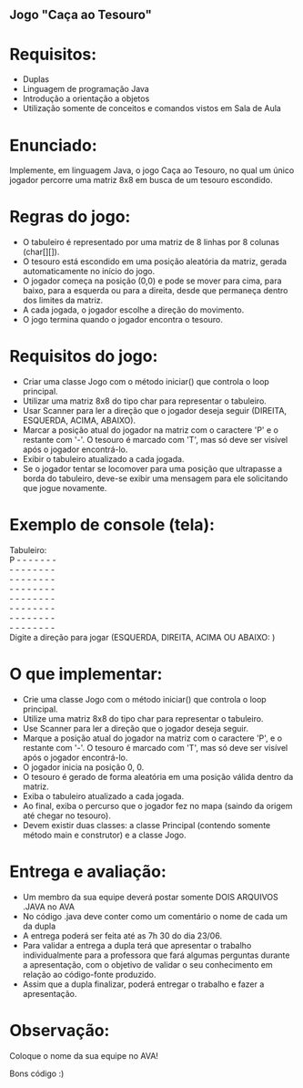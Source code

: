 ## Jogo "Caça ao Tesouro" 
# Requisitos:
- Duplas
- Linguagem de programação Java
- Introdução a orientação a objetos
- Utilização somente de conceitos e comandos vistos em Sala de Aula

# Enunciado:
Implemente, em linguagem Java, o jogo Caça ao Tesouro, no qual um único jogador percorre uma matriz 8x8 em busca de um tesouro escondido.

# Regras do jogo:
- O tabuleiro é representado por uma matriz de 8 linhas por 8 colunas (char[][]).
- O tesouro está escondido em uma posição aleatória da matriz, gerada automaticamente no início do jogo.
- O jogador começa na posição (0,0) e pode se mover para cima, para baixo, para a esquerda ou para a direita, desde que permaneça dentro dos limites da matriz.
- A cada jogada, o jogador escolhe a direção do movimento.
- O jogo termina quando o jogador encontra o tesouro.

# Requisitos do jogo:
- Criar uma classe Jogo com o método iniciar() que controla o loop principal.
- Utilizar uma matriz 8x8 do tipo char para representar o tabuleiro.
- Usar Scanner para ler a direção que o jogador deseja seguir (DIREITA, ESQUERDA, ACIMA, ABAIXO).
- Marcar a posição atual do jogador na matriz com o caractere 'P' e o restante com '-'. O tesouro é marcado com 'T', mas só deve ser visível após o jogador encontrá-lo.
- Exibir o tabuleiro atualizado a cada jogada.
- Se o jogador tentar se locomover para uma posição que ultrapasse a borda do tabuleiro, deve-se exibir uma mensagem para ele solicitando que jogue novamente.

# Exemplo de console (tela):
Tabuleiro:  
P - - - - - - -  
\- - - - - - - -  
\- - - - - - - -  
\- - - - - - - -  
\- - - - - - - -  
\- - - - - - - -  
\- - - - - - - -  
\- - - - - - - -  
Digite a direção para jogar (ESQUERDA, DIREITA, ACIMA OU ABAIXO: )

# O que implementar:
- Crie uma classe Jogo com o método iniciar() que controla o loop principal.
- Utilize uma matriz 8x8 do tipo char para representar o tabuleiro.
- Use Scanner para ler a direção que o jogador deseja seguir.
- Marque a posição atual do jogador na matriz com o caractere 'P', e o restante com '-'. O tesouro é marcado com 'T', mas só deve ser visível após o jogador encontrá-lo.
- O jogador inicia na posição 0, 0.
- O tesouro é gerado de forma aleatória em uma posição válida dentro da matriz.
- Exiba o tabuleiro atualizado a cada jogada.
- Ao final, exiba o percurso que o jogador fez no mapa (saindo da origem até chegar no tesouro).
- Devem existir duas classes: a classe Principal (contendo somente método main e construtor) e a classe Jogo.

# Entrega e avaliação:
- Um membro da sua equipe deverá postar somente DOIS ARQUIVOS .JAVA no AVA 
- No código .java deve conter como um comentário o nome de cada um da dupla
- A entrega poderá ser feita até as 7h 30 do dia 23/06.
- Para validar a entrega a dupla terá que apresentar o trabalho individualmente para a professora que fará algumas perguntas durante a apresentação, com o objetivo de validar o seu conhecimento em relação ao código-fonte produzido.
- Assim que a dupla finalizar, poderá entregar o trabalho e fazer a apresentação.
 

# Observação: 
Coloque o nome da sua equipe no AVA!

Bons código :)
